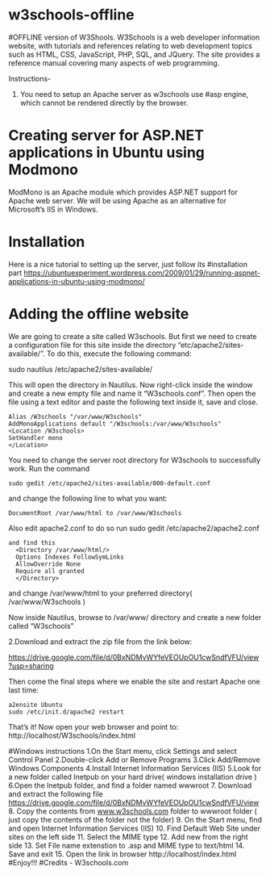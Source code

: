 # w3schools-offline

#OFFLINE version of W3Shools.
W3Schools is a web developer information website, with tutorials and references relating to web development topics such as
HTML, CSS, JavaScript, PHP, SQL, and JQuery. The site provides a reference manual covering many aspects of web programming.

Instructions-

1. You need to setup an Apache server as w3schools use #asp engine, which cannot be rendered directly by the browser.

# Creating server for ASP.NET applications in Ubuntu using Modmono
  ModMono is an Apache module which provides ASP.NET support for Apache web server. We will be using Apache as an        alternative for Microsoft’s IIS in Windows.
  
  # Installation
  Here is a nice tutorial to setting up the server, just follow its #installation part          https://ubuntuexperiment.wordpress.com/2009/01/29/running-aspnet-applications-in-ubuntu-using-modmono/

  # Adding the offline website
  We are going to create a site called W3schools. But first we need to create a configuration file for this site inside    the directory “etc/apache2/sites-available/”. To do this, execute the following command:
  
  sudo nautilus /etc/apache2/sites-available/ 
  
  This will open the directory in Nautilus. Now right-click inside the window and create a new empty file and name it “W3schools.conf”. Then open the file using a text editor and paste the following text inside it, save and close.
  
    Alias /W3schools "/var/www/W3schools"
    AddMonoApplications default "/W3schools:/var/www/W3schools"
    <Location /W3schools>
    SetHandler mono
    </Location>
    
  You need to change the server root directory for W3schools to successfully work.
    Run the command 
    
    sudo gedit /etc/apache2/sites-available/000-default.conf
    
  and change the following line to what you want:

    DocumentRoot /var/www/html to /var/www/W3schools
  
  Also edit apache2.conf to do so run 
    sudo gedit /etc/apache2/apache2.conf
    
    and find this
      <Directory /var/www/html/>
      Options Indexes FollowSymLinks
      AllowOverride None
      Require all granted
      </Directory>
      
 and change /var/www/html to your preferred directory( /var/www/W3schools )


  Now inside Nautilus, browse to /var/www/ directory and create a new folder called “W3schools”
  
2.Download and extract the zip file from the link below:

https://drive.google.com/file/d/0BxNDMvWYfeVEOUpOU1cwSndfVFU/view?usp=sharing


Then come the final steps where we enable the site and restart Apache one last time:

    a2ensite Ubuntu
    sudo /etc/init.d/apache2 restart
    
That’s it! Now open your web browser and point to:
http://localhost/W3schools/index.html
    
#Windows instructions
  1.On the Start menu, click Settings and select Control Panel
  2.Double-click Add or Remove Programs
  3.Click Add/Remove Windows Components
  4.Install Internet Information Services (IIS)
  5.Look for a new folder called Inetpub on your hard drive( windows installation drive )
  6.Open the Inetpub folder, and find a folder named wwwroot
  7. Download and extract the following file
      https://drive.google.com/file/d/0BxNDMvWYfeVEOUpOU1cwSndfVFU/view
  8. Copy the contents from www.w3schools.com folder to wwwroot folder ( just copy the contents of the folder not the folder)
  9. On the Start menu, find and open Internet Information Services (IIS)
  10. Find Default Web Site under sites on the left side
  11. Select the MIME type
  12. Add new from the right side
  13. Set File name extenstion to .asp and MIME type to text/html
  14. Save and exit
  15. Open the link in browser
      http://localhost/index.html
#Enjoy!!!
#Credits - W3schools.com
